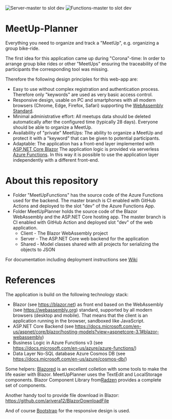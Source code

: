![Server-master to slot dev](https://github.com/rbrands/MeetUpPlanner/workflows/Server-master%20to%20slot%20dev/badge.svg)
![Functions-master to slot dev](https://github.com/rbrands/MeetUpPlanner/workflows/Functions-master%20to%20slot%20dev/badge.svg)

# MeetUp-Planner
Everything you need to organize and track a "MeetUp", e.g. organizing a group bike-ride. 

The first idea for this application came up during "Corona"-time: In order to arrange group bike rides or other "MeetUps" 
ensuring the traceability of the participants the corresponding tool was missing. 

Therefore the following design principles for this web-app are:
* Easy to use without complex registration and authentication process. Therefore only "keywords" are used as very basic access control.
* Responsive design, usable on PC and smartphones with all modern browsers (Chrome, Edge, Firefox, Safari) supporting the <a href="https://webassembly.org/">WebAssembly Standard</a>. 
* Minimal administrative effort: All meetups data should be deleted automatically after the configured time (typically 28 days). Everyone should be able to organize a MeetUp.
* Availability of "private" MeetUps: The ability to organize a MeetUp and protect it with a "keyword" that can be given to potential participants. 
* Adaptable: The application has a front-end layer implemented with <a href="https://docs.microsoft.com/en-us/aspnet/core/blazor">ASP.NET Core Blazor</a>  The application logic is provided via serverless <a href="https://docs.microsoft.com/en-us/azure/azure-functions/">Azure Functions</a>. In this way it is possible to use the application layer independently with a different front-end.  

# About this repository
* Folder "MeetUpFunctions" has the source code of the Azure Functions used for the backend. The master branch is CI enabled with GitHub Actions and deployed to the slot "dev" of the Azure Functions App. 
* Folder MeetUpPlanner holds the source code of the Blazor WebAssembly and the ASP.NET Core hosting app. The master branch is CI enabled with GitHub Action and deployed slot "dev" of the web application.
  * Client - The Blazor WebAssembly project
  * Server - The ASP.NET Core web backend for the application
  * Shared - Model classes shared with all projects for serializing the objects to JSON


For documentation including deployment instructions see [Wiki](https://github.com/rbrands/MeetUpPlanner/wiki)

# References
The application is build on the following technology stack:
* Blazor (see https://blazor.net) as front end based on the WebAssembly (see https://webassembly.org) standard, supported by all modern browsers (desktop and mobile). That means that the client is an application running in the browser, sandboxed like JavaScript. 
* ASP.NET Core Backend (see https://docs.microsoft.com/en-us/aspnet/core/blazor/hosting-models?view=aspnetcore-3.1#blazor-webassembly)
* Business Logic in Azure Functions v3 (see https://docs.microsoft.com/en-us/azure/azure-functions/)
* Data Layer No-SQL database Azure Cosmos DB (see https://docs.microsoft.com/en-us/azure/cosmos-db/)

Some helpers:
<a href="https://github.com/Blazored">Blazored</a> is an excellent colletion with some tools to make the life easier with Blazor. MeetUpPlanner uses the TextEdit and LocalStorage components.
Blazor Component Library from<a href="https://blazor.radzen.com/">Radzen</a> provides a complete set of components.

Another handy tool to provide file download in Blazor: https://github.com/arivera12/BlazorDownloadFile

And of course <a href="https://getbootstrap.com/">Bootstrap</a> for the responsive design is used.

